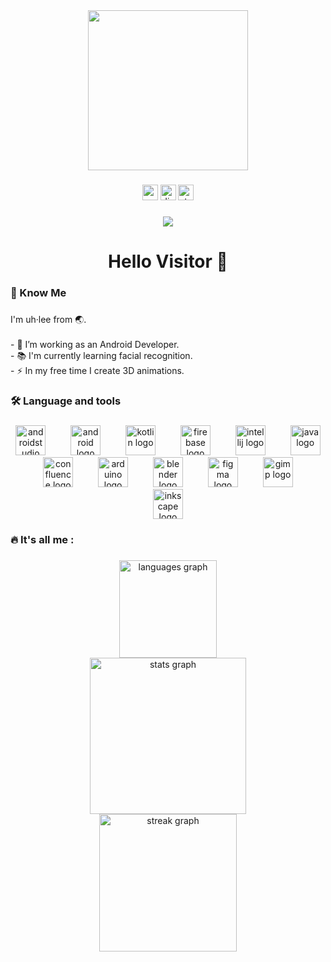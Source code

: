 <div align="center">
  <img height="256" src="https://camo.githubusercontent.com/62da68eb62b1e5f175f7d1f0191dd89a653d7908feb22d37d4a0ab07365d6791/68747470733a2f2f6d656469612e67697068792e636f6d2f6d656469612f4d3967624264396e6244724f5475314d71782f67697068792e676966"  />
</div>

###

<div align="center">
  <img src="https://img.shields.io/static/v1?message=Medium&logo=medium&label=&color=12100E&logoColor=white&labelColor=&style=for-the-badge" height="25" alt="medium logo"  />
  <img src="https://img.shields.io/static/v1?message=Discord&logo=discord&label=&color=7289DA&logoColor=white&labelColor=&style=for-the-badge" height="25" alt="discord logo"  />
  <img src="https://img.shields.io/static/v1?message=Stackoverflow&logo=stackoverflow&label=&color=FE7A16&logoColor=white&labelColor=&style=for-the-badge" height="25" alt="stackoverflow logo"  />
</div>

###

<div align="center">
  <img src="https://visitor-badge.laobi.icu/badge?page_id=ali-yasir-binairy.ali-yasir-binairy&"  />
</div>

###

<h1 align="center">Hello Visitor 🚀</h1>

###

<h3 align="left">🧢 Know Me</h3>

###

<p align="left">I'm uh·lee from 🌏.<br><br>- 🔭 I’m working as an Android Developer.<br>- 📚 I'm currently learning facial recognition.<br>- ⚡ In my free time I create 3D animations.</p>

###

<h3 align="left">🛠 Language and tools</h3>

###

<div align="center">
  <img src="https://cdn.jsdelivr.net/gh/devicons/devicon/icons/androidstudio/androidstudio-original.svg" height="48" alt="androidstudio logo"  />
  <img width="32" />
  <img src="https://cdn.jsdelivr.net/gh/devicons/devicon/icons/android/android-original.svg" height="48" alt="android logo"  />
  <img width="32" />
  <img src="https://cdn.jsdelivr.net/gh/devicons/devicon/icons/kotlin/kotlin-original.svg" height="48" alt="kotlin logo"  />
  <img width="32" />
  <img src="https://cdn.jsdelivr.net/gh/devicons/devicon/icons/firebase/firebase-plain.svg" height="48" alt="firebase logo"  />
  <img width="32" />
  <img src="https://cdn.jsdelivr.net/gh/devicons/devicon/icons/intellij/intellij-original.svg" height="48" alt="intellij logo"  />
  <img width="32" />
  <img src="https://cdn.jsdelivr.net/gh/devicons/devicon/icons/java/java-original.svg" height="48" alt="java logo"  />
  <img width="32" />
  <img src="https://cdn.jsdelivr.net/gh/devicons/devicon/icons/confluence/confluence-original.svg" height="48" alt="confluence logo"  />
  <img width="32" />
  <img src="https://cdn.jsdelivr.net/gh/devicons/devicon/icons/arduino/arduino-original.svg" height="48" alt="arduino logo"  />
  <img width="32" />
  <img src="https://cdn.jsdelivr.net/gh/devicons/devicon/icons/blender/blender-original.svg" height="48" alt="blender logo"  />
  <img width="32" />
  <img src="https://cdn.jsdelivr.net/gh/devicons/devicon/icons/figma/figma-original.svg" height="48" alt="figma logo"  />
  <img width="32" />
  <img src="https://cdn.jsdelivr.net/gh/devicons/devicon/icons/gimp/gimp-original.svg" height="48" alt="gimp logo"  />
  <img width="32" />
  <img src="https://cdn.jsdelivr.net/gh/devicons/devicon/icons/inkscape/inkscape-original.svg" height="48" alt="inkscape logo"  />
</div>

###

<h3 align="left">🔥   It's all me :</h3>

###

<div align="center">
  <img src="https://github-readme-stats.vercel.app/api/top-langs?username=ali-yasir-binairy&locale=en&hide_title=false&layout=compact&card_width=320&langs_count=5&theme=github_dark&hide_border=true&order=2&custom_title=What I speak!" height="156" alt="languages graph" /> <br>
  <img src="https://github-readme-stats.vercel.app/api?username=ali-yasir-binairy&hide_title=false&hide_rank=false&show_icons=true&include_all_commits=true&count_private=true&disable_animations=false&theme=github_dark&locale=en&hide_border=true&order=1&custom_title=That's all I do!" height="250" alt="stats graph" /> <br>
  <img src="https://streak-stats.demolab.com?user=ali-yasir-binairy&locale=en&mode=weekly&theme=github_dark&hide_border=true&border_radius=5&order=3" height="220" alt="streak graph"  />
</div>

###
